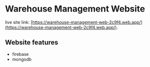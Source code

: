 # Warehouse Management Website

live site link: [https://warehouse-management-web-2c9f4.web.app/](https://warehouse-management-web-2c9f4.web.app/).

## Website features
* firebase 
* mongodb

